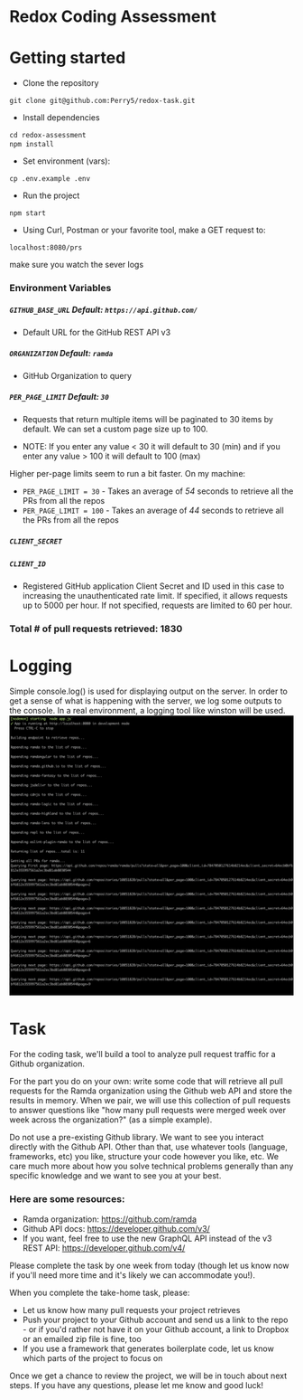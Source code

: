 # Redox Coding Assessment

# Getting started
- Clone the repository
```
git clone git@github.com:Perry5/redox-task.git
```
- Install dependencies
```
cd redox-assessment
npm install
```
- Set environment (vars):
```
cp .env.example .env
```
- Run the project
```
npm start
```
- Using Curl, Postman or your favorite tool, make a GET request to: 
```
localhost:8080/prs
```
make sure you watch the sever logs 

### Environment Variables
##### `GITHUB_BASE_URL` Default: `https://api.github.com/`
- Default URL for the GitHub REST API v3

##### `ORGANIZATION` Default: `ramda`
- GitHub Organization to query

##### `PER_PAGE_LIMIT` Default: `30`
- Requests that return multiple items will be paginated to 30 items by default.
We can set a custom page size up to 100. 

- NOTE: If you enter any value < 30 it will default to 30 (min) and if you enter any value > 100 it will default to 100 (max)

Higher per-page limits seem to run a bit faster. On my machine:
-  `PER_PAGE_LIMIT = 30` - Takes an average of *54* seconds to retrieve all the PRs from all the repos
- `PER_PAGE_LIMIT = 100` - Takes an average of *44* seconds to retrieve all the PRs from all the repos

##### `CLIENT_SECRET`
##### `CLIENT_ID`
- Registered GitHub application Client Secret and ID used in this case to increasing the unauthenticated rate limit.
If specified, it allows requests up to 5000 per hour. If not specified, requests are limited to 60 per hour. 


### Total # of pull requests retrieved: 1830

# Logging
Simple console.log() is used for displaying output on the server. In order to get a sense of what is happening with the server, we log some outputs to the console.
In a real environment, a logging tool like winston will be used.
![logging_image](public/logging.png)


# Task
For the coding task, we'll build a tool to analyze pull request traffic for a Github organization.

For the part you do on your own: write some code that will retrieve all pull requests for the Ramda organization using the Github web API and store the results in memory. When we pair, we will use this collection of pull requests to answer questions like "how many pull requests were merged week over week across the organization?" (as a simple example).

Do not use a pre-existing Github library. We want to see you interact directly with the Github API. Other than that, use whatever tools (language, frameworks, etc) you like, structure your code however you like, etc. We care much more about how you solve technical problems generally than any specific knowledge and we want to see you at your best.

### Here are some resources: 
- Ramda organization: https://github.com/ramda
- Github API docs: https://developer.github.com/v3/  
- If you want, feel free to use the new GraphQL API instead of the v3 REST API: https://developer.github.com/v4/  

Please complete the task by one week from today (though let us know now if you'll need more time and it's likely we can accommodate you!). 

When you complete the take-home task, please:
- Let us know how many pull requests your project retrieves
- Push your project to your Github account and send us a link to the repo - or if you'd rather not have it on your Github account, a link to Dropbox or an emailed zip file is fine, too
- If you use a framework that generates boilerplate code, let us know which parts of the project to focus on

Once we get a chance to review the project, we will be in touch about next steps. If you have any questions, please let me know and good luck!
